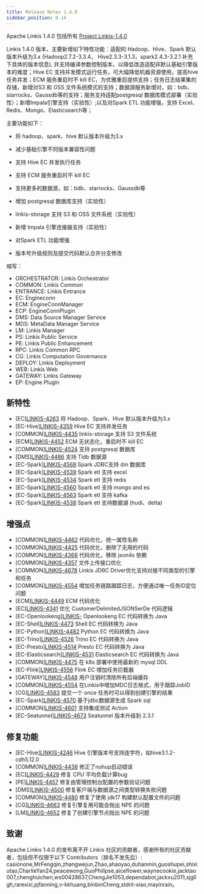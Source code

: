 ```yaml
---
title: Release Notes 1.4.0
sidebar_position: 0.14
---
```


Apache Linkis 1.4.0 包括所有 [Project Linkis-1.4.0](https://github.com/apache/linkis/projects/26)

Linkis 1.4.0 版本，主要新增如下特性功能：适配的 Hadoop、Hive、Spark 默认版本升级为3.x (Hadoop2.7.2-3.3.4， Hive2.3.3-3.1.3，spark2.4.3-3.2.1 补充下具体的版本信息), 并支持编译参数控制版本，以降低改造适配非默认基础引擎版本的难度；Hive EC 支持并发模式运行任务，可大幅降低机器资源使用，提高hive任务并发；ECM 服务重启时不 kill EC，为优雅重启提供支持；任务日志结果集的存储，新增对S3 和 OSS 文件系统模式的支持；数据源服务新增对，如：tidb、starrocks、Gaussdb等的支持；服务支持适配postgresql 数据库模式部署（实验性）；新增Impala引擎支持（实验性）;以及对Spark ETL 功能增强，支持 Excel、Redis、Mongo、Elasticsearch等；


主要功能如下：

- 将 hadoop、spark、hive 默认版本升级为3.x
- 减少基础引擎不同版本兼容性问题
- 支持 Hive EC 并发执行任务
- 支持 ECM 服务重启时不 kill EC

- 支持更多的数据源，如：tidb、starrocks、Gaussdb等
- 增加 postgresql 数据库支持（实验性）
- linkis-storage 支持 S3 和 OSS 文件系统（实验性）
- 新增 Impala 引擎连接器支持（实验性）
- 对Spark ETL 功能增强
- 版本号升级规则及提交代码默认合并分支修改

缩写：
- ORCHESTRATOR: Linkis Orchestrator
- COMMON: Linkis Common
- ENTRANCE: Linkis Entrance
- EC: Engineconn
- ECM: EngineConnManager
- ECP: EngineConnPlugin
- DMS: Data Source Manager Service
- MDS: MetaData Manager Service
- LM: Linkis Manager
- PS: Linkis Public Service
- PE: Linkis Public Enhancement
- RPC: Linkis Common RPC
- CG: Linkis Computation Governance
- DEPLOY: Linkis Deployment
- WEB: Linkis Web
- GATEWAY: Linkis Gateway
- EP: Engine Plugin


## 新特性
- \[EC][LINKIS-4263](https://github.com/apache/linkis/pull/4263) 将 Hadoop、Spark、Hive 默认版本升级为3.x
- \[EC-Hive][LINKIS-4359](https://github.com/apache/linkis/pull/4359)  Hive EC 支持并发任务
- \[COMMON][LINKIS-4435](https://github.com/apache/linkis/pull/4435)  linkis-storage 支持 S3 文件系统
- \[ECM][LINKIS-4452](https://github.com/apache/linkis/pull/4452) ECM 无状态化，重启时不 kill EC
- \[COMMON][LINKIS-4524](https://github.com/apache/linkis/pull/4524) 支持 postgresql 数据库
- \[DMS][LINKIS-4486](https://github.com/apache/linkis/pull/4486) 支持 Tidb 数据源 
- \[EC-Spark][LINKIS-4568](https://github.com/apache/linkis/pull/4568) Spark JDBC支持 dm 数据库
- \[EC-Spark][LINKIS-4539](https://github.com/apache/linkis/pull/4539) Spark etl 支持 excel
- \[EC-Spark][LINKIS-4534](https://github.com/apache/linkis/pull/4534) Spark etl 支持 redis
- \[EC-Spark][LINKIS-4560](https://github.com/apache/linkis/pull/4560) Spark etl 支持 mongo and es
- \[EC-Spark][LINKIS-4563](https://github.com/apache/linkis/pull/4563) Spark etl 支持 kafka
- \[EC-Spark][LINKIS-4538](https://github.com/apache/linkis/pull/4538) Spark etl 支持数据湖 (hudi、delta)


## 增强点
- \[COMMON][LINKIS-4462](https://github.com/apache/linkis/pull/4462) 代码优化，统一属性名称
- \[COMMON][LINKIS-4425](https://github.com/apache/linkis/pull/4425) 代码优化，删除了无用的代码
- \[COMMON][LINKIS-4368](https://github.com/apache/linkis/pull/4368) 代码优化，移除 json4s 依赖
- \[COMMON][LINKIS-4357](https://github.com/apache/linkis/pull/4357) 文件上传接口优化
- \[COMMON][LINKIS-4678](https://github.com/apache/linkis/pull/4678) Linkis JDBC Driver优化支持对接不同类型的引擎和任务
- \[COMMON][LINKIS-4554](https://github.com/apache/linkis/pull/4554) 增加任务链路跟踪日志，方便通过唯一任务ID定位问题
- \[ECM][LINKIS-4449](https://github.com/apache/linkis/pull/4449) ECM 代码优化
- \[EC][LINKIS-4341](https://github.com/apache/linkis/pull/4341) 优化 CustomerDelimitedJSONSerDe 代码逻辑
- \[EC-Openlookeng][LINKIS-](https://github.com/apache/linkis/pull/4474) Openlookeng EC 代码转换为 Java
- \[EC-Shell][LINKIS-4473](https://github.com/apache/linkis/pull/4473) Shell EC 代码转换为 Java
- \[EC-Python][LINKIS-4482](https://github.com/apache/linkis/pull/4482) Python EC 代码转换为 Java
- \[EC-Trino][LINKIS-4526](https://github.com/apache/linkis/pull/4526) Trino EC 代码转换为 Java
- \[EC-Presto][LINKIS-4514](https://github.com/apache/linkis/pull/4514) Presto EC 代码转换为 Java
- \[EC-Elasticsearch][LINKIS-4531](https://github.com/apache/linkis/pull/4531) Elasticsearch EC 代码转换为 Java
- \[COMMON][LINKIS-4475](https://github.com/apache/linkis/pull/4475) 在 k8s 部署中使用最新的 mysql DDL
- \[EC-Flink][LINKIS-4556](https://github.com/apache/linkis/pull/4556) Flink EC 增加任务拦截器
- \[GATEWAY][LINKIS-4548](https://github.com/apache/linkis/pull/4548) 用户注销时清除所有后端缓存
- \[COMMON][LINKIS-4554](https://github.com/apache/linkis/pull/4554) 在Linkis中增加MDC日志格式，用于跟踪JobID
- \[CG][LINKIS-4583](https://github.com/apache/linkis/pull/4583) 提交一个 once 任务时可以得到创建引擎的结果
- \[EC-Spark][LINKIS-4570](https://github.com/apache/linkis/pull/4570) 基于jdbc数据源生成 Spark sql
- \[COMMON][LINKIS-4601](https://github.com/apache/linkis/pull/4601) 支持集成测试 Action
- \[EC-Seatunnel][LINKIS-4673](https://github.com/apache/linkis/pull/4673) Seatunnel 版本升级到 2.3.1


## 修复功能
- \[EC-Hive][LINKIS-4246](https://github.com/apache/linkis/pull/4246)  Hive 引擎版本号支持连字符，如hive3.1.2-cdh5.12.0
- \[COMMON][LINKIS-4438](https://github.com/apache/linkis/pull/4438) 修正了nohup启动错误
- \[EC][LINKIS-4429](https://github.com/apache/linkis/pull/4429) 修复 CPU 平均负载计算bug
- \[PE][LINKIS-4457](https://github.com/apache/linkis/pull/4457) 修复由管理控制台配置的参数验证问题
- \[DMS][LINKIS-4500](https://github.com/apache/linkis/pull/4500) 修复客户端与数据源之间类型转换失败问题
- \[COMMON][LINKIS-4480](https://github.com/apache/linkis/pull/4480) 修复了使用 jdk17 构建默认配置文件的问题
- \[CG][LINKIS-4663](https://github.com/apache/linkis/pull/4663) 修复引擎复用可能会抛出 NPE 的问题
- \[LM][LINKIS-4652](https://github.com/apache/linkis/pull/4652) 修复了创建引擎节点抛出 NPE 的问题


## 致谢
Apache Linkis 1.4.0 的发布离不开 Linkis 社区的贡献者，感谢所有的社区贡献者，包括但不仅限于以下 Contributors（排名不发先后）:
casionone,MrFengqin,zhangwejun,Zhao,ahaoyao,duhanmin,guoshupei,shixiutao,CharlieYan24,peacewong,GuoPhilipse,aiceflower,waynecookie,jacktao007,chenghuichen,ws00428637,ChengJie1053,dependabot,jackxu2011,sjgllgh,rarexixi,pjfanning,v-kkhuang,binbinCheng,stdnt-xiao,mayinrain。